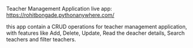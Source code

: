 Teacher Management Application
live app: https://rohitbongade.pythonanywhere.com/

this app contain a CRUD operations for teacher management application, with features like Add, Delete, Update, Read the deacher details, Search teachers and filter teachers.

